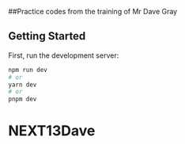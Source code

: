 ##Practice codes from the training of Mr Dave Gray
## Getting Started

First, run the development server:

```bash
npm run dev
# or
yarn dev
# or
pnpm dev
```


# NEXT13Dave
